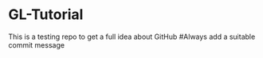 # GL-Tutorial
This is a testing repo to get a full idea about GitHub
#Always add a suitable commit message
